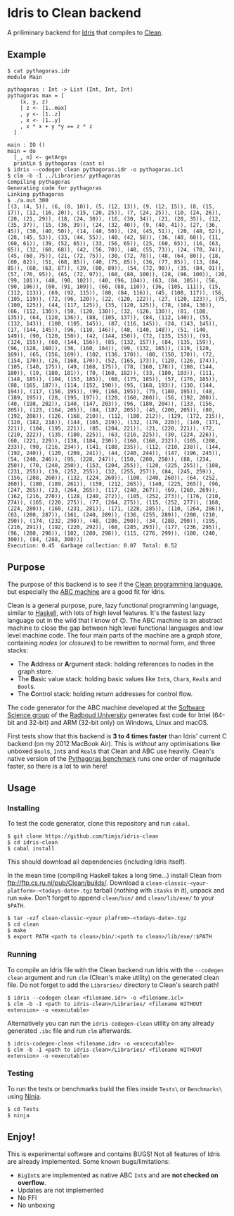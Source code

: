 # Idris to Clean backend

A priliminary backend for [Idris](http://www.idris-lang.org/) that compiles to [Clean](http://clean.cs.ru.nl/).

## Example

```
$ cat pythagoras.idr
module Main

pythagoras : Int -> List (Int, Int, Int)
pythagoras max = [
    (x, y, z)
    | z <- [1..max]
    , y <- [1..z]
    , x <- [1..y]
    , x * x + y *y == z * z
  ]

main : IO ()
main = do
  [_, n] <- getArgs
  printLn $ pythagoras (cast n)
$ idris --codegen clean pythagoras.idr -o pythagoras.icl
$ clm -b -I ../Libraries/ pythagoras
Compiling pythagoras
Generating code for pythagoras
Linking pythagoras
$ ./a.out 300
[(3, (4, 5)), (6, (8, 10)), (5, (12, 13)), (9, (12, 15)), (8, (15, 17)), (12, (16, 20)), (15, (20, 25)), (7, (24, 25)), (10, (24, 26)), (20, (21, 29)), (18, (24, 30)), (16, (30, 34)), (21, (28, 35)), (12, (35, 37)), (15, (36, 39)), (24, (32, 40)), (9, (40, 41)), (27, (36, 45)), (30, (40, 50)), (14, (48, 50)), (24, (45, 51)), (20, (48, 52)), (28, (45, 53)), (33, (44, 55)), (40, (42, 58)), (36, (48, 60)), (11, (60, 61)), (39, (52, 65)), (33, (56, 65)), (25, (60, 65)), (16, (63, 65)), (32, (60, 68)), (42, (56, 70)), (48, (55, 73)), (24, (70, 74)), (45, (60, 75)), (21, (72, 75)), (30, (72, 78)), (48, (64, 80)), (18, (80, 82)), (51, (68, 85)), (40, (75, 85)), (36, (77, 85)), (13, (84, 85)), (60, (63, 87)), (39, (80, 89)), (54, (72, 90)), (35, (84, 91)), (57, (76, 95)), (65, (72, 97)), (60, (80, 100)), (28, (96, 100)), (20, (99, 101)), (48, (90, 102)), (40, (96, 104)), (63, (84, 105)), (56, (90, 106)), (60, (91, 109)), (66, (88, 110)), (36, (105, 111)), (15, (112, 113)), (69, (92, 115)), (80, (84, 116)), (45, (108, 117)), (56, (105, 119)), (72, (96, 120)), (22, (120, 122)), (27, (120, 123)), (75, (100, 125)), (44, (117, 125)), (35, (120, 125)), (78, (104, 130)), (66, (112, 130)), (50, (120, 130)), (32, (126, 130)), (81, (108, 135)), (64, (120, 136)), (88, (105, 137)), (84, (112, 140)), (55, (132, 143)), (100, (105, 145)), (87, (116, 145)), (24, (143, 145)), (17, (144, 145)), (96, (110, 146)), (48, (140, 148)), (51, (140, 149)), (90, (120, 150)), (42, (144, 150)), (72, (135, 153)), (93, (124, 155)), (60, (144, 156)), (85, (132, 157)), (84, (135, 159)), (96, (128, 160)), (36, (160, 164)), (99, (132, 165)), (119, (120, 169)), (65, (156, 169)), (102, (136, 170)), (80, (150, 170)), (72, (154, 170)), (26, (168, 170)), (52, (165, 173)), (120, (126, 174)), (105, (140, 175)), (49, (168, 175)), (78, (160, 178)), (108, (144, 180)), (19, (180, 181)), (70, (168, 182)), (33, (180, 183)), (111, (148, 185)), (104, (153, 185)), (60, (175, 185)), (57, (176, 185)), (88, (165, 187)), (114, (152, 190)), (95, (168, 193)), (130, (144, 194)), (117, (156, 195)), (99, (168, 195)), (75, (180, 195)), (48, (189, 195)), (28, (195, 197)), (120, (160, 200)), (56, (192, 200)), (40, (198, 202)), (140, (147, 203)), (96, (180, 204)), (133, (156, 205)), (123, (164, 205)), (84, (187, 205)), (45, (200, 205)), (80, (192, 208)), (126, (168, 210)), (112, (180, 212)), (129, (172, 215)), (120, (182, 218)), (144, (165, 219)), (132, (176, 220)), (140, (171, 221)), (104, (195, 221)), (85, (204, 221)), (21, (220, 221)), (72, (210, 222)), (135, (180, 225)), (63, (216, 225)), (30, (224, 226)), (60, (221, 229)), (138, (184, 230)), (160, (168, 232)), (105, (208, 233)), (90, (216, 234)), (141, (188, 235)), (112, (210, 238)), (144, (192, 240)), (120, (209, 241)), (44, (240, 244)), (147, (196, 245)), (54, (240, 246)), (95, (228, 247)), (150, (200, 250)), (88, (234, 250)), (70, (240, 250)), (153, (204, 255)), (120, (225, 255)), (108, (231, 255)), (39, (252, 255)), (32, (255, 257)), (84, (245, 259)), (156, (208, 260)), (132, (224, 260)), (100, (240, 260)), (64, (252, 260)), (180, (189, 261)), (159, (212, 265)), (140, (225, 265)), (96, (247, 265)), (23, (264, 265)), (117, (240, 267)), (69, (260, 269)), (162, (216, 270)), (128, (240, 272)), (105, (252, 273)), (176, (210, 274)), (165, (220, 275)), (77, (264, 275)), (115, (252, 277)), (168, (224, 280)), (160, (231, 281)), (171, (228, 285)), (110, (264, 286)), (63, (280, 287)), (161, (240, 289)), (136, (255, 289)), (200, (210, 290)), (174, (232, 290)), (48, (286, 290)), (34, (288, 290)), (195, (216, 291)), (192, (220, 292)), (68, (285, 293)), (177, (236, 295)), (96, (280, 296)), (102, (280, 298)), (115, (276, 299)), (180, (240, 300)), (84, (288, 300))]
Execution: 0.45  Garbage collection: 0.07  Total: 0.52
```

## Purpose

The purpose of this backend is to see if the [Clean programming language](https://en.wikipedia.org/wiki/Clean_(programming_language)), but especially the [ABC machine](https://en.wikipedia.org/wiki/Clean_(programming_language)#The_ABC-Machine) are a good fit for Idris.

Clean is a general purpose, pure, lazy functional programming language, similar to [Haskell](https://www.haskell.org/), with lots of high level features.
It's the fastest lazy language out in the wild that I know of :wink:.
The ABC machine is an abstract machine to close the gap between high level functional languages and low level machine code.
The four main parts of the machine are a _graph store_, containing _nodes_ (or _closures_) to be rewritten to normal form, and three stacks:

- The **A**ddress or **A**rgument stack: holding references to nodes in the graph store.
- The **B**asic value stack: holding basic values like `Int`s, `Char`s, `Real`s and `Bool`s.
- The **C**ontrol stack: holding return addresses for control flow.

The code generator for the ABC machine developed at the [Software Science group](http://www.sws.cs.ru.nl/) of the [Radboud University](http://www.ru.nl/icis) generates fast code for Intel (64-bit and 32-bit) and ARM (32-bit only) on Windows, Linux and macOS.

First tests show that this backend is __3 to 4 times faster__ than Idris' current C backend (on my 2012 MacBook Air).
This is _without_ any optimisations like unboxed `Bool`s, `Int`s and `Real`s that Clean and ABC use heavily.
Clean's native version of the [Pythagoras benchmark](Benchmarks/pythagoras.idr) runs one order of magnitude faster, so there is a lot to win here!

## Usage

### Installing

To test the code generator, clone this repository and run `cabal`.

```shell
$ git clone https://github.com/timjs/idris-clean
$ cd idris-clean
$ cabal install
```

This should download all dependencies (including Idris itself).

In the mean time (compiling Haskell takes a long time...) install Clean from ftp://ftp.cs.ru.nl/pub/Clean/builds/.
Download a `clean-classic-<your-platform>-<todays-date>.tgz` tarball (nothing with `itasks` in it), unpack and run `make`.
Don't forget to append `clean/bin/` and `clean/lib/exe/` to your `$PATH`.

```shell
$ tar -xzf clean-classic-<your plafrom>-<todays-date>.tgz
$ cd clean
$ make
$ export PATH <path to clean>/bin/:<path to clean>/lib/exe/:$PATH
```

### Running

To compile an Idris file with the Clean backend run Idris with the `--codegen clean` argument and run `clm` (Clean's make utility) on the generated clean file.
Do not forget to add the `Libraries/` directory to Clean's search path!

```shell
$ idris --codegen clean <filename.idr> -o <filename.icl>
$ clm -b -I <path to idris-clean>/Libraries/ <filename WITHOUT extension> -o <executable>
```

Alternatively you can run the `idris-codegen-clean` utility on any already generated `.ibc` file and run `clm` afterwards.

```shell
$ idris-codegen-clean <filename.idr> -o <excecutable>
$ clm -b -I <path to idris-clean>/Libraries/ <filename WITHOUT extension> -o <executable>
```

### Testing

To run the tests or benchmarks build the files inside `Tests\` or `Benchmarks\` using [Ninja](https://ninja-build.org/).

```shell
$ cd Tests
$ ninja
```

## Enjoy!

This is experimental software and contains BUGS!
Not all features of Idris are already implemented.
Some known bugs/limitations:

- `BigInt`s are implemented as native ABC `Int`s and are **not checked on overflow**.
- Updates are not implemented
- No FFI
- No unboxing


